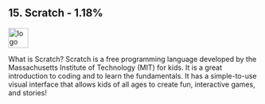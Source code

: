 ## 15. Scratch - 1.18%
<img src="https://toppng.com/uploads/preview/scratch-logo-11563186227c9n0a7wrnl.png" alt="logo" width="40" height="40" /> 

What is Scratch? Scratch is a free programming language developed by the Massachusetts Institute of Technology (MIT) for kids. It is a great introduction to coding and to learn the fundamentals. It has a simple-to-use visual interface that allows kids of all ages to create fun, interactive games, and stories!

